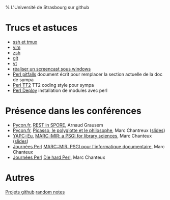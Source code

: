 % L'Université de Strasbourg sur github

# Trucs et astuces

* [ssh et tmux](tips/ssh_and_tmux.html)
* [vim](tips/vim.html)
* [zsh](tips/zsh.html)
* [git](tips/git.html)
* [vt](tips/vt.html)
* [réaliser un screencast sous windows](tips/screencasting.html)
* [Perl pitfalls](dev/perl/pitfalls.html) document écrit pour remplacer la section actuelle de la doc de sympa
* [Perl TT2](dev/perl/tt2.html) TT2 coding style pour sympa
* [Perl Deploy](dev/perl/modules.html) installation de modules avec perl

# Présence dans les conférences

* [Pycon.fr](http://www.pycon.fr/2012/), [REST in SPORE](http://www.pycon.fr/2012/schedule/presentation/25/), Arnaud Grausem
* [Pycon.fr](http://www.pycon.fr/2012/), [Picasso, le polyglotte et le philosophe](http://www.pycon.fr/2012/schedule/presentation/14/), Marc Chantreux ([slides](talks/12/pycon.fr/picasso.pdf))
* [YAPC::Eu](http://act.yapc.eu/ye2012/), [MARC::MIR: a PSGI for library sciences](http://act.yapc.eu/ye2012/talk/4190), Marc Chanteux ([slides](talks/12/ye/mir/index.html))
* [Journées Perl](http://journeesperl.fr/fpw2012/) [MARC::MIR: PSGI pour l'informatique documentaire](http://journeesperl.fr/fpw2012/talk/4144), Marc Chanteux 
* [Journées Perl](http://journeesperl.fr/fpw2012/) [Die hard Perl](http://journeesperl.fr/fpw2012/talk/4051), Marc Chanteux

# Autres


[Projets github](//:github.io/unistra)
[random notes](notes.html)

